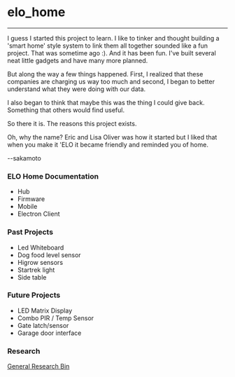 
# elo_home
---

I guess I started this project to learn. I like to tinker and thought building a 'smart home' style system to link them all together sounded like a fun project. That was sometime ago :). And it has been fun. I've built several neat little gadgets and have many more planned.

But along the way a few things happened. First, I realized that these companies are charging us way too much and second, I began to better understand what they were doing with our data. 

I also began to think that maybe this was the thing I could give back. Something that others would find useful.

So there it is. The reasons this project exists. 

Oh, why the name? Eric and Lisa Oliver was how it started but I liked that when you make it 'ELO it became friendly and reminded you of home.

--sakamoto

### ELO Home Documentation
- Hub
- Firmware
- Mobile
- Electron Client

### Past Projects
- Led Whiteboard
- Dog food level sensor
- Higrow sensors
- Startrek light
- Side table 

### Future Projects
- LED Matrix Display
- Combo PIR / Temp Sensor
- Gate latch/sensor
- Garage door interface


### Research

[General Research Bin](research/index.md)